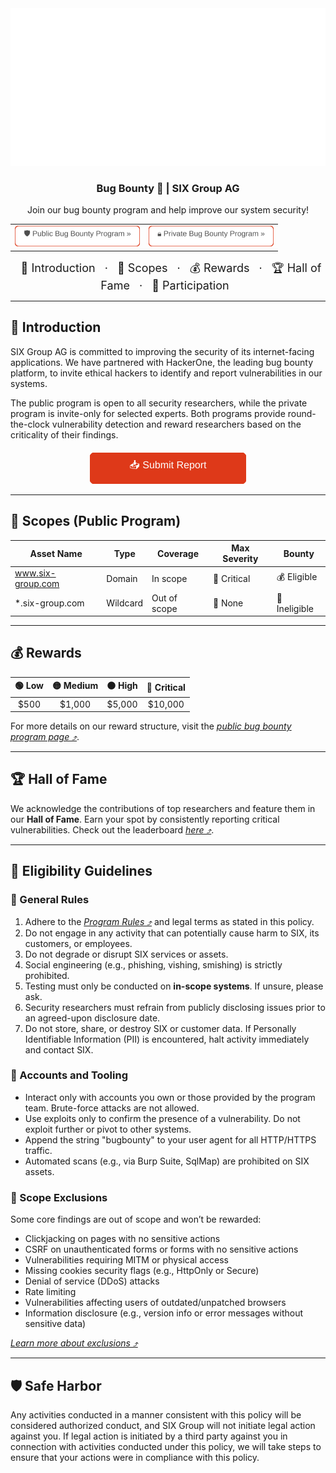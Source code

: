 <!-- DOCUMENT Hero -->
<div align="center">
  <!-- Use the SVG as the hero -->
  <a href="https://hackerone.com/six-group">
    <img src="/assets/header.svg" alt="Logo" width="600" />
  </a>

  <h3 align="center">Bug Bounty 🐛 | SIX Group AG</h3>

  <p align="center">
    Join our bug bounty program and help improve our system security!
  </p>

  <!-- SVG Buttons for Public and Private Programs -->
  <div>
  <table border="0" width="100%" cellspacing="20">
    <tr>
      <td align="center" width="50%">
        <a href="https://hackerone.com/six-group">
          <img src="/assets/buttons/public-program-button.svg" alt="Public Bug Bounty Program" width="200" />
        </a>
      </td>
      <td align="center" width="50%">
        <a href="https://hackerone.com/six-group-private">
          <img src="/assets/buttons/private-program-button.svg" alt="Private Bug Bounty Program" width="200" />
        </a>
      </td>
    </tr>
  </table>
  </div>

  <!-- Hero Menu with Emojis -->
  <div align="center" style="font-size: 18px;">
    <a href="#introduction" style="text-decoration: none; padding: 10px;">📖 Introduction</a>
    ·
    <a href="#scopes-public-program" style="text-decoration: none; padding: 10px;">🎯 Scopes</a>
    ·
    <a href="#rewards" style="text-decoration: none; padding: 10px;">💰 Rewards</a>
    ·
    <a href="#hall-of-fame" style="text-decoration: none; padding: 10px;">🏆 Hall of Fame</a>
    ·
    <a href="#eligibility-guidelines" style="text-decoration: none; padding: 10px;">🤝 Participation</a>
  </div>
</div>

---

## 📖 Introduction

SIX Group AG is committed to improving the security of its internet-facing applications. We have partnered with HackerOne, the leading bug bounty platform, to invite ethical hackers to identify and report vulnerabilities in our systems.

The public program is open to all security researchers, while the private program is invite-only for selected experts. Both programs provide round-the-clock vulnerability detection and reward researchers based on the criticality of their findings.

<div align="center">
  <div align="center" style="margin-top: 20px;">
    <a href="https://hackerone.com/six-group/reports/new?type=team&report_type=vulnerability">
      <img src="/assets/buttons/submit-report-button.svg" alt="Submit Report" width="250" />
    </a>
  </div>
</div>

---

## 🎯 Scopes (Public Program)

| Asset Name        | Type     | Coverage     | Max Severity | Bounty        |
| ----------------- | -------- | ------------ | ------------ | ------------- |
| www.six-group.com | Domain   | In scope     | 🔴 Critical  | 💰 Eligible   |
| \*.six-group.com  | Wildcard | Out of scope | 🔵 None      | 🚫 Ineligible |

---

## 💰 Rewards

| 🟢 Low | 🟡 Medium | 🟠 High | 🔴 Critical |
| :----: | :-------: | :-----: | :---------: |
|  $500  |  $1,000   | $5,000  |   $10,000   |

For more details on our reward structure, visit the _[public bug bounty program page ⤴](https://hackerone.com/six-group)_.

---

## 🏆 Hall of Fame

We acknowledge the contributions of top researchers and feature them in our **Hall of Fame**. Earn your spot by consistently reporting critical vulnerabilities. Check out the leaderboard _[here ⤴](https://hackerone.com/six-group/thanks)_.

---

## 🤝 Eligibility Guidelines

### 📃 General Rules

1. Adhere to the _[Program Rules ⤴](https://hackerone.com/six-group/program)_ and legal terms as stated in this policy.
2. Do not engage in any activity that can potentially cause harm to SIX, its customers, or employees.
3. Do not degrade or disrupt SIX services or assets.
4. Social engineering (e.g., phishing, vishing, smishing) is strictly prohibited.
5. Testing must only be conducted on **in-scope systems**. If unsure, please ask.
6. Security researchers must refrain from publicly disclosing issues prior to an agreed-upon disclosure date.
7. Do not store, share, or destroy SIX or customer data. If Personally Identifiable Information (PII) is encountered, halt activity immediately and contact SIX.

### 👤 Accounts and Tooling

- Interact only with accounts you own or those provided by the program team. Brute-force attacks are not allowed.
- Use exploits only to confirm the presence of a vulnerability. Do not exploit further or pivot to other systems.
- Append the string "bugbounty" to your user agent for all HTTP/HTTPS traffic.
- Automated scans (e.g., via Burp Suite, SqlMap) are prohibited on SIX assets.

### 🚫 Scope Exclusions

Some core findings are out of scope and won’t be rewarded:

- Clickjacking on pages with no sensitive actions
- CSRF on unauthenticated forms or forms with no sensitive actions
- Vulnerabilities requiring MITM or physical access
- Missing cookies security flags (e.g., HttpOnly or Secure)
- Denial of service (DDoS) attacks
- Rate limiting
- Vulnerabilities affecting users of outdated/unpatched browsers
- Information disclosure (e.g., version info or error messages without sensitive data)

_[Learn more about exclusions ⤴](https://hackerone.com/six-group)_

---

## 🛡️ Safe Harbor

Any activities conducted in a manner consistent with this policy will be considered authorized conduct, and SIX Group will not initiate legal action against you. If legal action is initiated by a third party against you in connection with activities conducted under this policy, we will take steps to ensure that your actions were in compliance with this policy.
